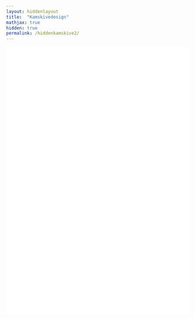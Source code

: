 ```yaml
---
layout: hiddenlayout
title:  "Kamskivedesign"
mathjax: true
hidden: true
permalink: /hiddenkamskive2/
---
```


<div style="background-color: #FFFFFF; height: 730px" >
    <script src="https://cdnjs.cloudflare.com/ajax/libs/p5.js/1.1.9/p5.js"></script>
    <script src="https://cdnjs.cloudflare.com/ajax/libs/p5.js/1.1.9/addons/p5.sound.min.js"></script>
    <script src="/assets/p5js/kamskive/sketch2.js"></script> 
    <div id="canvasForHTML"></div>
</div>
